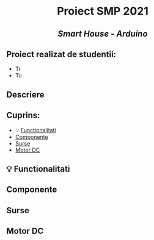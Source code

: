 #  <p align="center"> **Proiect SMP 2021** 
## <p align="center"> *Smart House - Arduino*

## Proiect realizat de studentii:
- Tr
- Tu

## Descriere


## Cuprins:
 - :bulb: [Functionalitati](#F)
 - [Componente](#C)
 - [Surse](#S)
 - [Motor DC](#DC)

 ## :bulb: Functionalitati <a name="D"></a>
 ## Componente      <a name="C"></a>
 ## Surse           <a name="S"></a>
 ## Motor DC        <a name="DC"></a>




